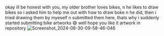 okay ill be honest with you, 
my older brother loves bikes, n 
he likes to draw bikes
so i asked him to help me out with how to draw boke
n he did, then i tried drawing them by myeself 
n submitted them here, thats why i suddenly started 
submitting bike artworks 😅
well hope you like it
artwork in repository 
![Screenshot_2024-08-30-09-58-46-046](https://github.com/user-attachments/assets/8ed4677e-1a02-4200-a623-ea99d8b89a84)
